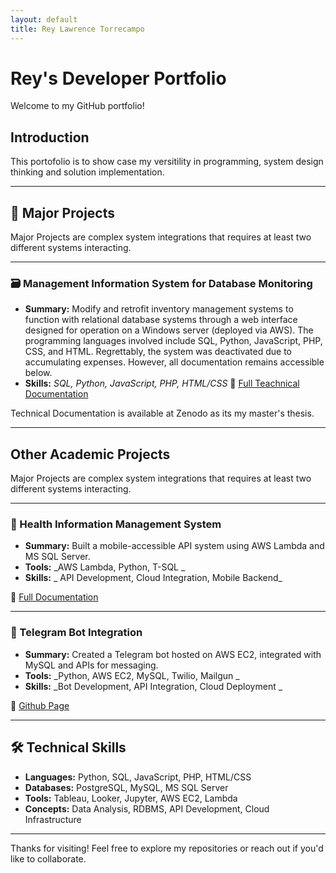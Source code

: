 ```yaml
---
layout: default
title: Rey Lawrence Torrecampo
---
```


# Rey's Developer Portfolio

Welcome to my GitHub portfolio! 

## Introduction

This portofolio is to show case my versitility in programming, system design thinking and solution implementation.

---
## 📓 Major Projects

Major Projects are complex system integrations that requires at least two different systems interacting.

---
### 🗃️ Management Information System for Database Monitoring
- **Summary:** Modify and retrofit inventory management systems to function with relational database systems through a web interface designed for operation on a Windows server (deployed via AWS). The programming languages involved include SQL, Python, JavaScript, PHP, CSS, and HTML. Regrettably, the system was deactivated due to accumulating expenses. However, all documentation remains accessible below.
- **Skills:** _SQL, Python, JavaScript, PHP, HTML/CSS_
🔗 [Full Teachnical Documentation](https://zenodo.org/records/8176445)

Technical Documentation is available at Zenodo as its my master's thesis.

---
## Other Academic Projects

Major Projects are complex system integrations that requires at least two different systems interacting.

---

### 🏥 Health Information Management System
- **Summary:** Built a mobile-accessible API system using AWS Lambda and MS SQL Server.  
- **Tools:** _AWS Lambda, Python, T-SQL _
- **Skills:** _ API Development, Cloud Integration, Mobile Backend_

🔗 [Full Documentation](https://drive.google.com/file/d/17rDCuWskhmumeTC5LrPi2npBAy99ulI4/view?usp=drive_link)

---

### 🤖 Telegram Bot Integration
- **Summary:** Created a Telegram bot hosted on AWS EC2, integrated with MySQL and APIs for messaging.  
- **Tools:** _Python, AWS EC2, MySQL, Twilio, Mailgun _
- **Skills:** _Bot Development, API Integration, Cloud Deployment  _

🔗 [Github Page](https://renece153.github.io/telegram_bot/)

---

## 🛠️ Technical Skills
- **Languages:** Python, SQL, JavaScript, PHP, HTML/CSS
- **Databases:** PostgreSQL, MySQL, MS SQL Server
- **Tools:** Tableau, Looker, Jupyter, AWS EC2, Lambda
- **Concepts:** Data Analysis, RDBMS, API Development, Cloud Infrastructure

---

Thanks for visiting! Feel free to explore my repositories or reach out if you'd like to collaborate.
